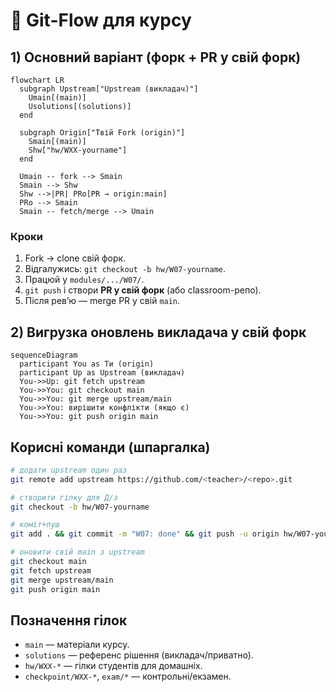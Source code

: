 # 🌿 Git-Flow для курсу

## 1) Основний варіант (форк + PR у свій форк)
```mermaid
flowchart LR
  subgraph Upstream["Upstream (викладач)"]
    Umain[(main)]
    Usolutions[(solutions)]
  end

  subgraph Origin["Твій Fork (origin)"]
    Smain[(main)]
    Shw["hw/WXX-yourname"]
  end

  Umain -- fork --> Smain
  Smain --> Shw
  Shw -->|PR| PRo[PR → origin:main]
  PRo --> Smain
  Smain -- fetch/merge --> Umain
```

### Кроки
1. Fork → clone свій форк.
2. Відгалужись: `git checkout -b hw/W07-yourname`.
3. Працюй у `modules/.../W07/`.
4. `git push` і створи **PR у свій форк** (або classroom-репо).
5. Після ревʼю — merge PR у свій `main`.

## 2) Вигрузка оновлень викладача у свій форк
```mermaid
sequenceDiagram
  participant You as Ти (origin)
  participant Up as Upstream (викладач)
  You->>Up: git fetch upstream
  You->>You: git checkout main
  You->>You: git merge upstream/main
  You->>You: вирішити конфлікти (якщо є)
  You->>You: git push origin main
```

## Корисні команди (шпаргалка)
```bash
# додати upstream один раз
git remote add upstream https://github.com/<teacher>/<repo>.git

# створити гілку для Д/з
git checkout -b hw/W07-yourname

# коміт+пуш
git add . && git commit -m "W07: done" && git push -u origin hw/W07-yourname

# оновити свій main з upstream
git checkout main
git fetch upstream
git merge upstream/main
git push origin main
```

## Позначення гілок
- `main` — матеріали курсу.
- `solutions` — референс рішення (викладач/приватно).
- `hw/WXX-*` — гілки студентів для домашніх.
- `checkpoint/WXX-*`, `exam/*` — контрольні/екзамен.
